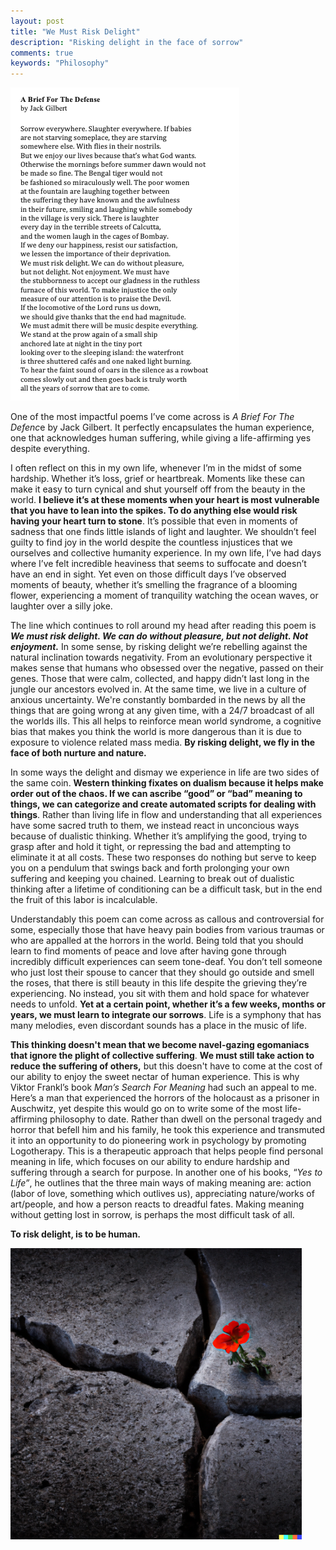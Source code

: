 ```yaml
---
layout: post
title: "We Must Risk Delight"
description: "Risking delight in the face of sorrow"
comments: true
keywords: "Philosophy"
---
```

<img src="/assets/images/we_must_risk_delight/media/image1.png" style="width:3.8125in;height:5.21875in" />

One of the most impactful poems I’ve come across is *A Brief For The Defenc*e by Jack Gilbert. It perfectly encapsulates the human experience, one that acknowledges human suffering, while giving a life-affirming yes despite everything.

I often reflect on this in my own life, whenever I’m in the midst of some hardship. Whether it’s loss, grief or heartbreak. Moments like these can make it easy to turn cynical and shut yourself off from the beauty in the world. **I believe it’s at these moments when your heart is most vulnerable that you have to lean into the spikes. To do anything else would risk having your heart turn to stone**. It’s possible that even in moments of sadness that one finds little islands of light and laughter. We shouldn’t feel guilty to find joy in the world despite the countless injustices that we ourselves and collective humanity experience. In my own life, I’ve had days where I’ve felt incredible heaviness that seems to suffocate and doesn’t have an end in sight. Yet even on those difficult days I’ve observed moments of beauty, whether it’s smelling the fragrance of a blooming flower, experiencing a moment of tranquility watching the ocean waves, or laughter over a silly joke.

The line which continues to roll around my head after reading this poem is ***We must risk delight. We can do without pleasure, but not delight. Not enjoyment.*** In some sense, by risking delight we’re rebelling against the natural inclination towards negativity. From an evolutionary perspective it makes sense that humans who obsessed over the negative, passed on their genes. Those that were calm, collected, and happy didn’t last long in the jungle our ancestors evolved in. At the same time, we live in a culture of anxious uncertainty. We're constantly bombarded in the news by all the things that are going wrong at any given time, with a 24/7 broadcast of all the worlds ills. This all helps to reinforce mean world syndrome, a cognitive bias that makes you think the world is more dangerous than it is due to exposure to violence related mass media. **By risking delight, we fly in the face of both nurture and nature.**

In some ways the delight and dismay we experience in life are two sides of the same coin. **Western thinking fixates on dualism because it helps make order out of the chaos. If we can ascribe “good” or “bad” meaning to things, we can categorize and create automated scripts for dealing with things**. Rather than living life in flow and understanding that all experiences have some sacred truth to them, we instead react in unconcious ways because of dualistic thinking. Whether it’s amplifying the good, trying to grasp after and hold it tight, or repressing the bad and attempting to eliminate it at all costs. These two responses do nothing but serve to keep you on a pendulum that swings back and forth prolonging your own suffering and keeping you chained. Learning to break out of dualistic thinking after a lifetime of conditioning can be a difficult task, but in the end the fruit of this labor is incalculable.

Understandably this poem can come across as callous and controversial for some, especially those that have heavy pain bodies from various traumas or who are appalled at the horrors in the world. Being told that you should learn to find moments of peace and love after having gone through incredibly difficult experiences can seem tone-deaf. You don’t tell someone who just lost their spouse to cancer that they should go outside and smell the roses, that there is still beauty in this life despite the grieving they’re experiencing. No instead, you sit with them and hold space for whatever needs to unfold. **Yet at a certain point, whether it’s a few weeks, months or years, we must learn to integrate our sorrows**. Life is a symphony that has many melodies, even discordant sounds has a place in the music of life.

**This thinking doesn't mean that we become navel-gazing egomaniacs that ignore the plight of collective suffering**. **We must still take action to reduce the suffering of others,** but this doesn't have to come at the cost of our ability to enjoy the sweet nectar of human experience. This is why Viktor Frankl’s book *Man’s Search For Meaning* had such an appeal to me. Here’s a man that experienced the horrors of the holocaust as a prisoner in Auschwitz, yet despite this would go on to write some of the most life-affirming philosophy to date. Rather than dwell on the personal tragedy and horror that befell him and his family, he took this experience and transmuted it into an opportunity to do pioneering work in psychology by promoting Logotherapy. This is a therapeutic approach that helps people find personal meaning in life, which focuses on our ability to endure hardship and suffering through a search for purpose. In another one of his books, “*Yes to Life”*, he outlines that the three main ways of making meaning are: action (labor of love, something which outlives us), appreciating nature/works of art/people, and how a person reacts to dreadful fates. Making meaning without getting lost in sorrow, is perhaps the most difficult task of all.

**To risk delight, is to be human.**

<img src="/assets/images/we_must_risk_delight/media/image2.png" style="width:4.8508in;height:4.8508in" />
